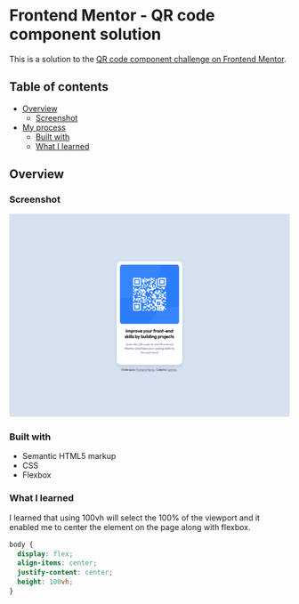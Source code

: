 # Frontend Mentor - QR code component solution

This is a solution to the [QR code component challenge on Frontend Mentor](https://www.frontendmentor.io/challenges/qr-code-component-iux_sIO_H).

## Table of contents

- [Overview](#overview)
  - [Screenshot](#screenshot)
- [My process](#my-process)
  - [Built with](#built-with)
  - [What I learned](#what-i-learned)

## Overview

### Screenshot

![](./images/screenshot.png)

### Built with

- Semantic HTML5 markup
- CSS
- Flexbox

### What I learned

I learned that using 100vh will select the 100% of the viewport and it enabled me to center the element on the page along with flexbox.

```css
body {
  display: flex;
  align-items: center;
  justify-content: center;
  height: 100vh;
}

```
